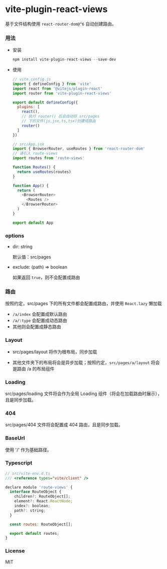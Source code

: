 # vite-plugin-react-views
基于文件结构使用 `react-router-dom@^6` 自动创建路由。

### 用法
- 安装
  ```js
  npm install vite-plugin-react-views --save-dev
  ```
- 使用
  ```js
  // vite.config.js
  import { defineConfig } from 'vite'
  import react from '@vitejs/plugin-react'
  import router from 'vite-plugin-react-views'

  export default defineConfig({
    plugins: [
      react(),
      // 执行 router() 后会自动将 src/pages
      // 下的文件(js,jsx,ts,tsx)创建成路由
      router()
    ]
  })

  // src/App.jsx
  import { BrowserRouter, useRoutes } from 'react-router-dom'
  // 请引入 route-views
  import routes from 'route-views'

  function Routes() {
    return useRoutes(routes)
  }

  function App() {
    return (
      <BrowserRouter>
        <Routes />
      </BrowserRouter>
    )
  }

  export default App
  ```

### options
  - dir: string
    
    默认值：src/pages

  - exclude: (path) => boolean

    如果返回 `true`，则不会配置成路由

### 路由
按照约定，src/pages 下的所有文件都会配置成路由，并使用 `React.lazy` 懒加载
- `/a/index` 会配置成默认路由
- `/a/:type` 会配置成动态路由
- 其他则会配置成静态路由

### Layout
- src/pages/layout 将作为根布局，同步加载

- 其他文件夹下的布局将会是异步加载；按照约定，`src/pages/a/layout` 将会是路由 /a 的布局组件

### Loading
src/pages/loading 文件将会作为全局 Loading 组件（将会在加载路由时展示），且是同步加载。

### 404
src/pages/404 文件将会配置成 404 路由，且是同步加载。

### BaseUrl
使用 '/' 作为基础路径。

### Typescript
```js
// src/vite-env.d.ts
/// <reference types="vite/client" />

declare module 'route-views' {
  interface RouteObject {
    children?: RouteObject[];
    element?: React.ReactNode;
    index?: boolean;
    path?: string;
  }

  const routes: RouteObject[];

  export default routes;
}
```


### License
MIT
  
